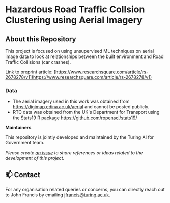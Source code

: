 # Hazardous Road Traffic Collsion Clustering using Aerial Imagery


## About this Repository

This project is focused on using unsupervised ML techniques on aerial image data to look at relationships between the built environment and Road Traffic Collisions (car crashes).

Link to preprint article: [https://www.researchsquare.com/article/rs-2678278/v1](https://www.researchsquare.com/article/rs-2678278/v1)

### Data
- The aerial imagery used in this work was obtained from https://digimap.edina.ac.uk/aerial and cannot be posted publicly.
- RTC data was obtained from the UK's Department for Transport using the Stats19 R package https://github.com/ropensci/stats19/

**Maintainers**

This repository is jointly developed and maintained by the Turing AI for Government team.

*Please create [an issue](../../issues) to share references or ideas related to the development of this project.*

📫 Contact
---

For any organisation related queries or concerns, you can directly reach out to John Francis by emailing [jfrancis@turing.ac.uk](mailto:jfrancis@turing.ac.uk).

